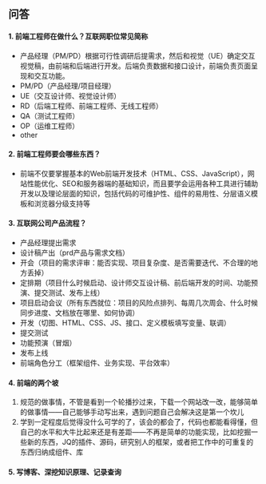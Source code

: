 ## 问答
#### 1. 前端工程师在做什么？互联网职位常见简称
- 产品经理（PM/PD）根据可行性调研后提需求，然后和视觉（UE）确定交互视觉稿，由前端和后端进行开发。后端负责数据和接口设计，前端负责页面呈现和交互功能。
- PM/PD（产品经理/项目经理）
- UE（交互设计师、视觉设计师）
- RD（后端工程师、前端工程师、无线工程师）
- QA（测试工程师）
- OP（运维工程师）
- other

#### 2. 前端工程师要会哪些东西？
- 前端不仅要掌握基本的Web前端开发技术（HTML、CSS、JavaScript），网站性能优化、SEO和服务器端的基础知识，而且要学会运用各种工具进行辅助开发以及理论层面的知识，包括代码的可维护性、组件的易用性、分层语义模板和浏览器分级支持等

#### 3. 互联网公司产品流程？
- 产品经理提出需求
- 设计稿产出（prd产品与需求文档）
- 开会（项目的需求评审：能否实现、项目复杂度、是否需要迭代、不合理的地方丢掉）
- 定排期（项目什么时候启动、设计师交互设计稿、前后端开发的时间、功能预演、提交测试、发布上线）
- 项目启动会议（所有东西就位：项目的风险点排列、每周几次周会、什么时候同步进度、文档放在哪里、如何协调）
- 开发（切图、HTML、CSS、JS、接口、定义模板填写变量、联调）
- 提交测试
- 功能预演（冒烟）
- 发布上线
- 前端角色分工（框架组件、业务实现、平台效率）

#### 4. 前端的两个坡
1. 规范的做事情，不管是看到一个轮播抄过来，下载一个网站改一改，能够简单的做事情——自己能够手动写出来，遇到问题自己会解决这是第一个坎儿
2. 学到一定程度后觉得没什么可学的了，该会的都会了，代码也都能看得懂，但自己的水平和大牛比起来还是有差距——不再是简单的功能实现，比如挖掘一些新的东西，JQ的插件、源码，研究别人的框架，或者把工作中的可重复的东西归纳成组件、库

#### 5. 写博客、深挖知识原理、记录查询